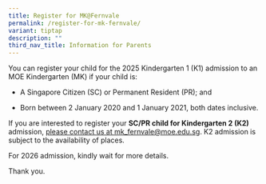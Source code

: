 ```yaml
---
title: Register for MK@Fernvale
permalink: /register-for-mk-fernvale/
variant: tiptap
description: ""
third_nav_title: Information for Parents
---
```

<p>You can register your child for the 2025 Kindergarten 1 (K1) admission
to an MOE Kindergarten (MK) if your child is:</p>
<ul data-tight="true" class="tight">
<li>
<p>A Singapore Citizen (SC) or Permanent Resident (PR); and</p>
</li>
<li>
<p>Born between 2 January 2020 and 1 January 2021, both dates inclusive.</p>
</li>
</ul>
<p>If you are interested to register your <strong>SC/PR child for Kindergarten 2 (K2)</strong> admission,
<a href="mailto:mk_fernvale@moe.edu.sg?subject=Registration%20interest%20for%20MK%40Fernvale" rel="noopener noreferrer nofollow" target="_blank">please contact us at mk_fernvale@moe.edu.sg</a>. K2 admission is subject
to the availability of places.</p>
<p>For 2026 admission, kindly wait for more details.</p>
<p></p>
<p>Thank you.</p>
<p></p>